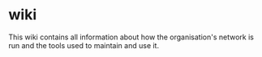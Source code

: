 # wiki

This wiki contains all information about how the organisation's network is run and the tools used to maintain and use it.
